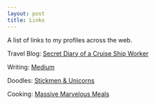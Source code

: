 ```yaml
---
layout: post
title: Links
---
```


A list of links to my profiles across the web.

Travel Blog: [Secret Diary of a Cruise Ship Worker](https://medium.com/cruise-ships)

Writing: [Medium](https://medium.com/@roymarvelous)

Doodles: [Stickmen & Unicorns](https://instagram.com/stickmenandunicorns)

Cooking: [Massive Marvelous Meals](https://instagram.com/massivemarvelousmeals)



